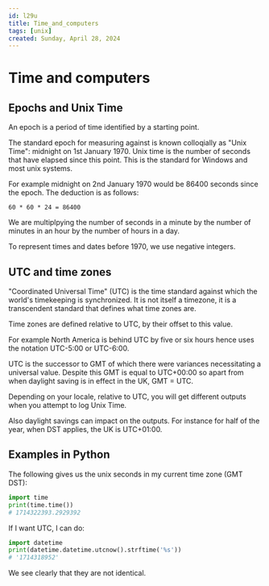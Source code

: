 ```yaml
---
id: l29u
title: Time_and_computers
tags: [unix]
created: Sunday, April 28, 2024
---
```


# Time and computers

## Epochs and Unix Time

An epoch is a period of time identified by a starting point.

The standard epoch for measuring against is known colloqially as "Unix Time":
midnight on 1st January 1970. Unix time is the number of seconds that have
elapsed since this point. This is the standard for Windows and most unix
systems.

For example midnight on 2nd January 1970 would be 86400 seconds since the epoch.
The deduction is as follows:

```
60 * 60 * 24 = 86400
```

We are multiplpying the number of seconds in a minute by the number of minutes
in an hour by the number of hours in a day.

To represent times and dates before 1970, we use negative integers.

## UTC and time zones

"Coordinated Universal Time" (UTC) is the time standard against which the
world's timekeeping is synchronized. It is not itself a timezone, it is a
transcendent standard that defines what time zones are.

Time zones are defined relative to UTC, by their offset to this value.

For example North America is behind UTC by five or six hours hence uses the
notation UTC-5:00 or UTC-6:00.

UTC is the successor to GMT of which there were variances necessitating a
universal value. Despite this GMT is equal to UTC+00:00 so apart from when
daylight saving is in effect in the UK, GMT = UTC.

Depending on your locale, relative to UTC, you will get different outputs when
you attempt to log Unix Time.

Also daylight savings can impact on the outputs. For instance for half of the
year, when DST applies, the UK is UTC+01:00.

## Examples in Python

The following gives us the unix seconds in my current time zone (GMT DST):

```py
import time
print(time.time())
# 1714322393.2929392
```

If I want UTC, I can do:

```py
import datetime
print(datetime.datetime.utcnow().strftime('%s'))
# '1714318952'
```

We see clearly that they are not identical.
